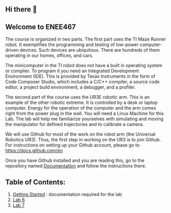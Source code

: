 ## Hi there 👋

## Welcome to ENEE467

The course is organized in two parts. The first part uses the TI Maze Runner robot. It exemplifies the programming and testing of low-power computer-driven devices. Such devices are ubiquitous. There are hundreds of them operating in our homes, offices, and cars.

The minicomputer in the TI robot does not have a built in operating system or complier. To program it you need an Integrated Development Environment (IDE). This is provided by Texas Instruments in the form of Code Composer Studio, which includes a C/C++ compiler, a source code editor, a project build environment, a debugger, and a profiler.

The second part of the course uses the UR3E robotic arm. This is an example of the other robotic extreme. It is controlled by a desk or laptop computer. Energy for the operation of the computer and the arm comes right from the power plug in the wall. You will need a Linux Machine for this Lab. The lab will help me familiarize yourselves with simulating and moving the manipulator for defined trajectories and to calibrate a camera. 

We will use Github for most of the work on the robot arm (the Universal Robotics UR3). Thus, the first step in working on the UR3 is to join Github. For instructions on setting up your Github account, please go to https://docs.github.com/en

Once you have Github installed and you are reading this, go to the repository named [Documentation](https://github.com/ENEE467/documentation.git) and follow the instructions there.

## Table of Contents:
1. [Getting Started](https://github.com/ENEE467/documentation.git) : documentation required for the lab
2. [Lab 6](https://github.com/ENEE467/lab6.git)
3. [Lab 7](https://github.com/ENEE467/lab7.git)
